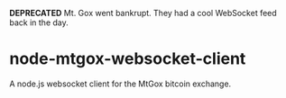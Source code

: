 **DEPRECATED** Mt. Gox went bankrupt. They had a cool WebSocket feed back in the day.

node-mtgox-websocket-client
===========================

A node.js websocket client for the MtGox bitcoin exchange.

